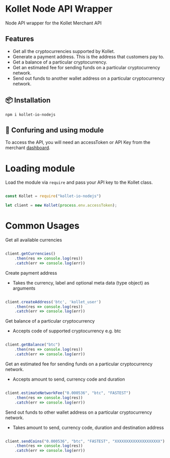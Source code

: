 # Kollet Node API Wrapper
Node API wrapper for the Kollet Merchant API

## Features
- Get all the cryptocurrencies supported by Kollet.
- Generate a payment address. This is the address that customers pay to.
- Get a balance of a particular cryptocurrency.
- Get an estimated fee for sending funds on a particular cryptocurrency network.
- Send out funds to another wallet address on a particular cryptocurrency network.

## 📦 Installation
```
npm i kollet-io-nodejs
```

## 📝 Confuring and using module
To access the API, you will need an accessToken or API Key from the merchant [dashboard]("https://app.kollet.io/developer/integrations"). 


# Loading module
Load the module via ```require``` and pass your API key to the Kollet class. 

```js

const Kollet = require("kollet-io-nodejs")

let client = new Kollet(process.env.accessToken);

```
# Common Usages

Get all available currencies

```js

client.getCurrencies()
    .then(res => console.log(res))
    .catch(err => console.log(err))

```

Create payment address
- Takes the currency, label and optional meta data (type object) as arguments
 
```js

client.createAddress('btc', 'kollet_user')
    .then(res => console.log(res))
    .catch(err => console.log(err))

```

Get balance of a particular cryptocurrency
- Accepts code of supported cryptocurrency e.g. btc

```js

client.getBalance("btc")
    .then(res => console.log(res))
    .catch(err => console.log(err))

```

Get an estimated fee for sending funds on a particular cryptocurrency network.
- Accepts amount to send, currency code and duration

```js

client.estimateNetworkFee("0.000536", "btc", "FASTEST")
    .then(res => console.log(res))
    .catch(err => console.log(err))

```

Send out funds to other wallet address on a particular cryptocurrency network.
- Takes amount to send, currency code, duration and destination address

```js

client.sendCoins("0.000536", "btc", "FASTEST", "XXXXXXXXXXXXXXXXXXXX")
    .then(res => console.log(res))
    .catch(err => console.log(err))

```